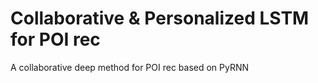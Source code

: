 # Collaborative & Personalized LSTM for POI rec
A collaborative deep method for POI rec based on PyRNN
